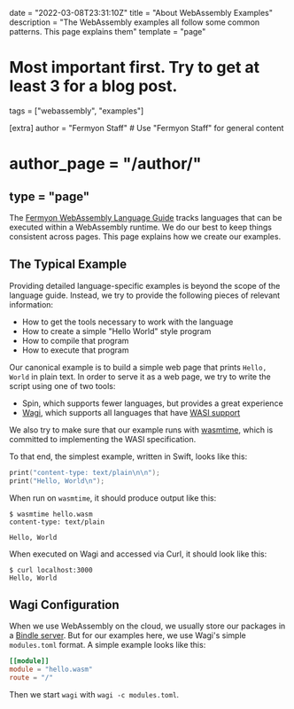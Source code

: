 date = "2022-03-08T23:31:10Z"
title = "About WebAssembly Examples"
description = "The WebAssembly examples all follow some common patterns. This page explains them"
template = "page"

# Most important first. Try to get at least 3 for a blog post.
tags = ["webassembly", "examples"]

[extra]
author = "Fermyon Staff"  # Use "Fermyon Staff" for general content
# author_page = "/author/"
type = "page"
---

The [Fermyon WebAssembly Language Guide](/wasm-languages/webassembly-language-support) tracks languages that can be executed within a WebAssembly runtime. We do our best to keep things consistent across pages. This page explains how we create our examples.

## The Typical Example

Providing detailed language-specific examples is beyond the scope of the language guide. Instead, we try to provide the following pieces of relevant information:

- How to get the tools necessary to work with the language
- How to create a simple "Hello World" style program
- How to compile that program
- How to execute that program

Our canonical example is to build a simple web page that prints `Hello, World` in plain text. In order to serve it as a web page, we try to write the script using one of two tools:

- Spin, which supports fewer languages, but provides a great experience
- [Wagi](https://github.com/deislabs/wagi), which supports all languages that have [WASI support](https://wasi.dev/)

We also try to make sure that our example runs with [wasmtime](https://wasmtime.dev/), which is committed to implementing the WASI specification.

To that end, the simplest example, written in Swift, looks like this:

```swift
print("content-type: text/plain\n\n");
print("Hello, World\n");
```

When run on `wasmtime`, it should produce output like this:

```console
$ wasmtime hello.wasm
content-type: text/plain

Hello, World
```

When executed on Wagi and accessed via Curl, it should look like this:

```console
$ curl localhost:3000                                       
Hello, World
```

## Wagi Configuration

When we use WebAssembly on the cloud, we usually store our packages in a [Bindle server](https://github.com/deislabs/bindle). But for our examples here, we use Wagi's simple `modules.toml` format. A simple example looks like this:

```toml
[[module]]
module = "hello.wasm"
route = "/"
```

Then we start `wagi` with `wagi -c modules.toml`.